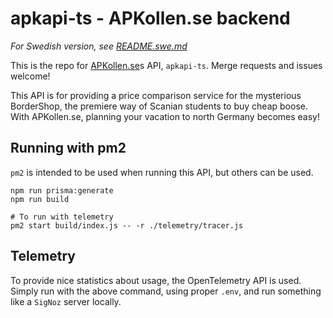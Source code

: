 # apkapi-ts - APKollen.se backend

_For Swedish version, see [README.swe.md](./README.swe.md)_

This is the repo for [APKollen.se](https://apkollen.se)s API, `apkapi-ts`. Merge requests and issues welcome!

This API is for providing a price comparison service for the mysterious BorderShop, the premiere way of Scanian students
to buy cheap boose. With APKollen.se, planning your vacation to north Germany becomes easy!

## Running with pm2

`pm2` is intended to be used when running this API, but others can be used.

```
npm run prisma:generate
npm run build

# To run with telemetry
pm2 start build/index.js -- -r ./telemetry/tracer.js
```

## Telemetry

To provide nice statistics about usage, the OpenTelemetry API is used.
Simply run with the above command, using proper `.env`, and run something
like a `SigNoz` server locally.

